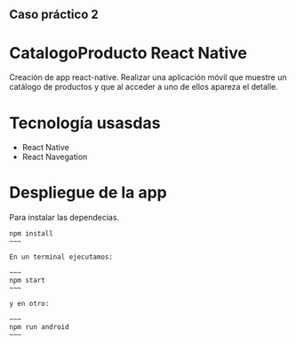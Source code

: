 ## Caso práctico 2

# CatalogoProducto React Native
Creación de app react-native.
Realizar una aplicación móvil que muestre un catálogo de productos y que al acceder a uno de ellos apareza el detalle.

# Tecnología usasdas

- React Native
- React Navegation

# Despliegue de la app

Para instalar las dependecias.
~~~~
npm install
~~~

En un terminal ejecutamos:

~~~
npm start
~~~

y en otro:

~~~
npm run android
~~~

